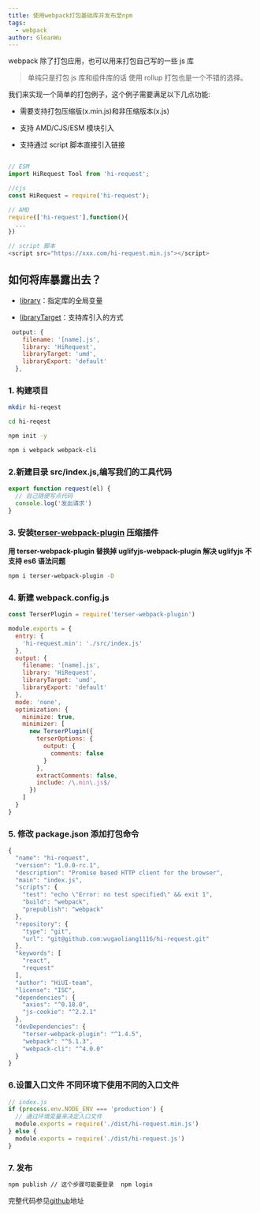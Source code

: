 ```yaml
---
title: 使用webpack打包基础库并发布至npm
tags:
  - webpack
author: GleanWu
---
```


webpack 除了打包应用，也可以用来打包自己写的一些 js 库

> 单纯只是打包 js 库和组件库的话 使用 rollup 打包也是一个不错的选择。

我们来实现一个简单的打包例子，这个例子需要满足以下几点功能:

- 需要支持打包压缩版(x.min.js)和非压缩版本(x.js)

- 支持 AMD/CJS/ESM 模块引入

- 支持通过 script 脚本直接引入链接

```javascript

// ESM
import HiRequest Tool from 'hi-request';

//cjs
const HiRequest = require('hi-request');

// AMD
require(['hi-request'],function(){
  ...
})

// script 脚本
<script src="https://xxx.com/hi-request.min.js"></script>

```

## 如何将库暴露出去？

- [library](https://webpack.docschina.org/guides/author-libraries/#expose-the-library)：指定库的全局变量

- [libraryTarget](https://webpack.docschina.org/configuration/output/)：支持库引入的方式

```javascript
 output: {
    filename: '[name].js',
    library: 'HiRequest',
    libraryTarget: 'umd',
    libraryExport: 'default'
  },
```

### 1. 构建项目

```sh
mkdir hi-reqest

cd hi-reqest

npm init -y

npm i webpack webpack-cli
```

### 2.新建目录 src/index.js,编写我们的工具代码

```javascript
export function request(el) {
  // 自己随便写点代码
  console.log('发出请求')
}
```

### 3. 安装[terser-webpack-plugin](https://github.com/webpack-contrib/terser-webpack-plugin) 压缩插件

**用 terser-webpack-plugin 替换掉 uglifyjs-webpack-plugin 解决 uglifyjs 不支持 es6 语法问题**

```sh
npm i terser-webpack-plugin -D
```

### 4. 新建 webpack.config.js

```javascript
const TerserPlugin = require('terser-webpack-plugin')

module.exports = {
  entry: {
    'hi-request.min': './src/index.js'
  },
  output: {
    filename: '[name].js',
    library: 'HiRequest',
    libraryTarget: 'umd',
    libraryExport: 'default'
  },
  mode: 'none',
  optimization: {
    minimize: true,
    minimizer: [
      new TerserPlugin({
        terserOptions: {
          output: {
            comments: false
          }
        },
        extractComments: false,
        include: /\.min\.js$/
      })
    ]
  }
}
```

### 5. 修改 package.json 添加打包命令

```javascript
{
  "name": "hi-request",
  "version": "1.0.0-rc.1",
  "description": "Promise based HTTP client for the browser",
  "main": "index.js",
  "scripts": {
    "test": "echo \"Error: no test specified\" && exit 1",
    "build": "webpack",
    "prepublish": "webpack"
  },
  "repository": {
    "type": "git",
    "url": "git@github.com:wugaoliang1116/hi-request.git"
  },
  "keywords": [
    "react",
    "request"
  ],
  "author": "HiUI-team",
  "license": "ISC",
  "dependencies": {
    "axios": "^0.18.0",
    "js-cookie": "^2.2.1"
  },
  "devDependencies": {
    "terser-webpack-plugin": "^1.4.5",
    "webpack": "^5.1.3",
    "webpack-cli": "^4.0.0"
  }
}


```

### 6.设置入口文件 不同环境下使用不同的入口文件

```javascript
// index.js
if (process.env.NODE_ENV === 'production') {
  // 通过环境变量来决定入口文件
  module.exports = require('./dist/hi-request.min.js')
} else {
  module.exports = require('./dist/hi-request.js')
}
```

### 7. 发布

```sh
npm publish // 这个步骤可能要登录  npm login
```

完整代码参见[github](https://github.com/wugaoliang1116/hi-request)地址
